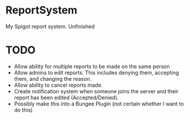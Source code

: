 # ReportSystem
My Spigot report system. Unfinished


# TODO
- Allow ability for multiple reports to be made on the same person
- Allow admins to edit reports. This includes denying them, accepting them, and changing the reason.
- Allow ability to cancel reports made.
- Create notification system when someone joins the server and their report has been edited (Accepted/Denied).
- Possibly make this into a Bungee Plugin (not certain whether I want to do this)
